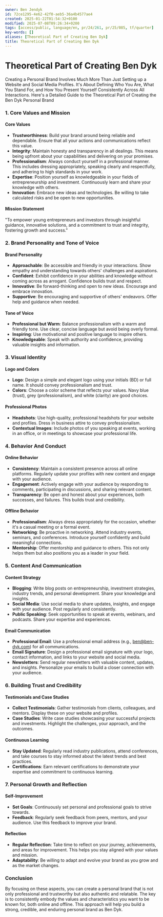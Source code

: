 ```yaml
---
owner: Ben Jendyk
id: 72ce1295-4e62-42f0-aeb5-36a4b4577ae4
created: 2025-01-22T01:54:32+0100
modified: 2025-07-08T09:26:34+0200
tags: [access/public, language/en, pr/24/261, pr/25/085, tf/quarter]
key-words: []
aliases: [Theoretical Part of Creating Ben Dyk]
title: Theoretical Part of Creating Ben Dyk
---
```


# Theoretical Part of Creating Ben Dyk

Creating a Personal Brand Involves Much More Than Just Setting up a Website and Social Media Profiles. It's About Defining Who You Are, What You Stand For, and How You Present Yourself Consistently Across All Interactions. Here's a Detailed Guide to the Theoretical Part of Creating the Ben Dyk Personal Brand

### 1. **Core Values and Mission**

#### Core Values

- **Trustworthiness**: Build your brand around being reliable and dependable. Ensure that all your actions and communications reflect this value.
- **Integrity**: Maintain honesty and transparency in all dealings. This means being upfront about your capabilities and delivering on your promises.
- **Professionalism**: Always conduct yourself in a professional manner. This includes dressing appropriately, speaking clearly and respectfully, and adhering to high standards in your work.
- **Expertise**: Position yourself as knowledgeable in your fields of entrepreneurship and investment. Continuously learn and share your knowledge with others.
- **Innovation**: Embrace new ideas and technologies. Be willing to take calculated risks and be open to new opportunities.

#### Mission Statement

"To empower young entrepreneurs and investors through insightful guidance, innovative solutions, and a commitment to trust and integrity, fostering growth and success."

### 2. **Brand Personality and Tone of Voice**

#### Brand Personality

- **Approachable**: Be accessible and friendly in your interactions. Show empathy and understanding towards others' challenges and aspirations.
- **Confident**: Exhibit confidence in your abilities and knowledge without coming across as arrogant. Confidence builds trust and respect.
- **Innovative**: Be forward-thinking and open to new ideas. Encourage and embrace innovation.
- **Supportive**: Be encouraging and supportive of others' endeavors. Offer help and guidance when needed.

#### Tone of Voice

- **Professional but Warm**: Balance professionalism with a warm and friendly tone. Use clear, concise language but avoid being overly formal.
- **Inspiring**: Use motivational and positive language to inspire others.
- **Knowledgeable**: Speak with authority and confidence, providing valuable insights and information.

### 3. **Visual Identity**

#### Logo and Colors

- **Logo**: Design a simple and elegant logo using your initials (BD) or full name. It should convey professionalism and trust.
- **Colors**: Choose a color scheme that reflects your values. Navy blue (trust), grey (professionalism), and white (clarity) are good choices.

#### Professional Photos

- **Headshots**: Use high-quality, professional headshots for your website and profiles. Dress in business attire to convey professionalism.
- **Contextual Images**: Include photos of you speaking at events, working in an office, or in meetings to showcase your professional life.

### 4. **Behavior And Conduct**

#### Online Behavior

- **Consistency**: Maintain a consistent presence across all online platforms. Regularly update your profiles with new content and engage with your audience.
- **Engagement**: Actively engage with your audience by responding to comments, participating in discussions, and sharing relevant content.
- **Transparency**: Be open and honest about your experiences, both successes, and failures. This builds trust and credibility.

#### Offline Behavior

- **Professionalism**: Always dress appropriately for the occasion, whether it's a casual meeting or a formal event.
- **Networking**: Be proactive in networking. Attend industry events, seminars, and conferences. Introduce yourself confidently and build meaningful connections.
- **Mentorship**: Offer mentorship and guidance to others. This not only helps them but also positions you as a leader in your field.

### 5. **Content And Communication**

#### Content Strategy

- **Blogging**: Write blog posts on entrepreneurship, investment strategies, industry trends, and personal development. Share your knowledge and insights.
- **Social Media**: Use social media to share updates, insights, and engage with your audience. Post regularly and consistently.
- **Public Speaking**: Seek opportunities to speak at events, webinars, and podcasts. Share your expertise and experiences.

#### Email Communication

- **Professional Email**: Use a professional email address (e.g., ben@ben-dyk.com) for all communications.
- **Email Signature**: Design a professional email signature with your logo, contact information, and links to your website and social media.
- **Newsletters**: Send regular newsletters with valuable content, updates, and insights. Personalize your emails to build a closer connection with your audience.

### 6. **Building Trust and Credibility**

#### Testimonials and Case Studies

- **Collect Testimonials**: Gather testimonials from clients, colleagues, and mentors. Display these on your website and profiles.
- **Case Studies**: Write case studies showcasing your successful projects and investments. Highlight the challenges, your approach, and the outcomes.

#### Continuous Learning

- **Stay Updated**: Regularly read industry publications, attend conferences, and take courses to stay informed about the latest trends and best practices.
- **Certifications**: Earn relevant certifications to demonstrate your expertise and commitment to continuous learning.

### 7. **Personal Growth and Reflection**

#### Self-Improvement

- **Set Goals**: Continuously set personal and professional goals to strive towards.
- **Feedback**: Regularly seek feedback from peers, mentors, and your audience. Use this feedback to improve your brand.

#### Reflection

- **Regular Reflection**: Take time to reflect on your journey, achievements, and areas for improvement. This helps you stay aligned with your values and mission.
- **Adaptability**: Be willing to adapt and evolve your brand as you grow and as the market changes.

### Conclusion

By focusing on these aspects, you can create a personal brand that is not only professional and trustworthy but also authentic and relatable. The key is to consistently embody the values and characteristics you want to be known for, both online and offline. This approach will help you build a strong, credible, and enduring personal brand as Ben Dyk.
